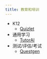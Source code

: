 ```yaml
---
title: 教育和培训
---
```

* K12
  * [Quizlet](../q/quizlet.md)
* 通用学习
  * [TutorAI](../t/tutorai.md) 
* 测试/评估/考试
  * [Questgen](../q/questgen.md)